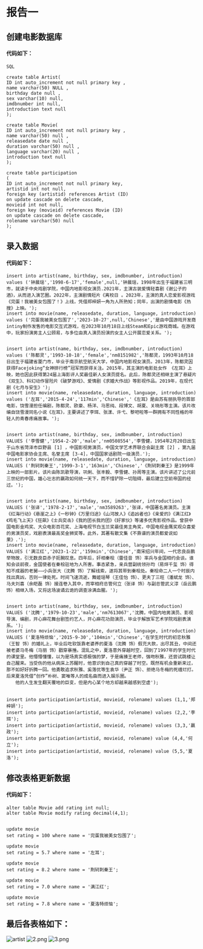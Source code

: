 # 报告一

## 创建电影数据库
#### 代码如下：
```SQL```
```
create table Artist(
ID int auto_increment not null primary key ,
name varchar(50) NULL ,
birthday date null ,
sex varchar(10) null,
imdbnumber int null,
introduction text null
);

create table Movie(
ID int auto_increment not null primary key ,
name varchar(50) null ,
releasedate date null ,
duration varchar(50) null ,
language varchar(20) null ,
introduction text null
);

create table participation
(
ID int auto_increment not null primary key,
artistid int not null,
foreign key (artistid) references Artist (ID)
on update cascade on delete cascade,
movieid int not null,
foreign key (movieid) references Movie (ID)
on update cascade on delete cascade,
rolename varchar(50) null
);
```

## 录入数据
#### 代码如下：

```
insert into artist(name, birthday, sex, imdbnumber, introduction) values ('钟晨瑶','1998-6-17','female',null,'钟晨瑶，1998年出生于福建省三明市，就读于中央戏剧学院，中国内地影视女演员.2021年，主演古装爱情轻喜剧《谢公子的酒》，从而进入演艺圈。2022年，主演剧情短片《离校日 。2023年，主演的真人恋爱影视游戏《完蛋！我被美女包围了！》上线，凭借郑梓妍一角为人所熟知；同年，出演的剧情电影《热搜》上映。');
insert into movie(name, releasedate, duration, language, introduction) values ('完蛋我被美女包围了','2023-10-27',null,'Chinese','是由中国游戏开发商intiny制作发售的电影交互式游戏，在2023年10月18日上线Steam和Epic游戏商城。在游戏中，玩家扮演男主人公顾易，与多位由真人演员扮演的女主人公开展恋爱关系。');


insert into artist(name, birthday, sex, imdbnumber, introduction) values ('陈都灵','1993-10-18','female','nm8151982','陈都灵，1993年10月18日出生于福建省厦门市，毕业于南京航空航天大学，中国内地影视女演员。2013年，陈都灵因获得Facejoking“女神排行榜”冠军而获得关注。2015年，其主演的电影处女作 《左耳》上映，她也因此获得第24届上海影评人奖最佳新人女演员提名。此后，陈都灵还相继主演了悬疑片《双生》、科幻动作冒险片《破梦游戏》、爱情剧《求婚大作战》等影视作品。2019年，在现代剧《七月与安生》');
insert into movie(name, releasedate, duration, language, introduction)  values ('左耳','2015-4-24','117min','Chinese','《左耳》是由苏有朋执导的首部电影，饶雪漫担任编剧，陈都灵、欧豪、杨洋、马思纯、段博文、胡夏、关晓彤等主演。该片改编自饶雪漫同名小说《左耳》，主要讲述了李珥、张漾、许弋、黎吧啦等一群拥有不同性格的年轻人的青春疼痛故事。');


insert into artist(name, birthday, sex, imdbnumber, introduction) VALUES ('李雪健','1954-2-20','male','nm0508554','李雪健，1954年2月20日出生于山东省菏泽市巨野县 [1] ，中国影视男演员，中国文学艺术界联合会副主席 [2] ，第九届中国电影家协会主席、名誉主席 [3-4]，中国国家话剧院一级演员.');
insert into movie(name, releasedate, duration, language, introduction) VALUES ('荆轲刺秦王','1999-3-1','163min','Chinese','《荆轲刺秦王》是1999年上映的一部影片。该片由陈凯歌导演，巩俐、张丰毅、李雪健、孙周等主演。该片讲述了公元前三世纪的中国，雄心壮志的嬴政如何统一天下，而不惜铲除一切阻碍，最后建立空前帝国的经过。');


insert into artist(name, birthday, sex, imdbnumber, introduction) VALUES ('张译','1978-2-17','male','nm3589263','张译，中国著名男演员。主演《红海行动》《悬崖之上》《一秒钟》《万里归途》《山河故人》《追凶者也》《亲爱的》《满江红》《鸡毛飞上天》《狂飙》《士兵突击》《我的团长我的团》《好家伙》等诸多优秀影视作品。曾获中国电影金鸡奖、大众电影百花奖、上海电视节白玉兰奖最佳男主角奖，中国电视金鹰奖观众喜爱的男演员奖，戏剧表演最高奖金狮奖等。此外，其著有散文集《不靠谱的演员都爱说如果》.');
insert into movie(name, releasedate, duration, language, introduction) VALUES ('满江红','2023-1-22','159min','Chinese','南宋绍兴年间，一代忠良岳鹏举物故，引无数良臣赤子扼腕叹息。四年后，奸相秦桧（雷佳音 饰）率兵与金国相约会谈。谁知会谈前夜，金国使者在秦桧驻地为人所害。事态紧急，亲兵营副统领孙均（易烊千玺 饰）得知不成器的老舅——小兵张大（沈腾 饰）了解线索，遂将其带到秦桧处。秦桧命二人一个时辰内找出真凶，否则一律处死。时间飞速流逝，舞姬瑶琴（王佳怡 饰）、更夫丁三旺（潘斌龙 饰）、马夫刘喜（余皑磊 饰）接连卷入其中，而宰相府总管何立（张译 饰）与副总管武义淳（岳云鹏 饰）相继入场，又将这场波谲云诡的调查涂满血腥。');


insert into artist(name, birthday, sex, imdbnumber, introduction) VALUES ('沈腾','1979-10-23','male','nm7613067','沈腾，中国内地男演员、影视导演、编剧，开心麻花舞台剧签约艺人，开心麻花功勋演员，毕业于解放军艺术学院戏剧表演系。');
insert into movie(name, releasedate, duration, language, introduction) VALUES ('夏洛特烦恼','2015-9-30','104min','Chinese','在学生时代的初恋秋雅（王智 饰）的婚礼上，毕业后吃软饭靠老婆养的夏洛（沈腾 饰）假充大款，出尽其丑，中间还被老婆马冬梅（马丽 饰）戳穿暴捶。混乱之中，夏洛意外穿越时空，回到了1997年的学生时代的课堂里。他懵懵懂懂，以为是场真实感极强的梦，于是痛揍王老师，强吻秋雅，还尝试跳楼让自己醒来。当受伤的他从病床上苏醒时，他意识到自己真的穿越了时空。既然有机会重新来过，那不如好好折腾一回。他勇敢追求秋雅、奚落优等生袁华（尹正 饰）、拒绝马冬梅的死缠烂打。后来夏洛凭借“创作”朴树、窦唯等人的成名曲而进入娱乐圈。
　　他的人生发生翻天覆地的巨变，但是内心某个地方却越来越感到空虚');


insert into participation(artistid, movieid, rolename) values (1,1,'郑梓妍');
insert into participation(artistid, movieid, rolename) values (2,2,'李珥');
insert into participation(artistid, movieid, rolename) values (3,3,'嬴政');
insert into participation(artistid, movieid, rolename) value (4,4,'何立');
insert into participation(artistid, movieid, rolename) value (5,5,'夏洛');

```

## 修改表格更新数据

#### 代码如下：
```
alter table Movie add rating int null;
alter table Movie modify rating decimal(4,1);


update movie
set rating = 100 where name = '完蛋我被美女包围了';

update movie
set rating = 5.7 where name = '左耳';

update movie
set rating = 8.2 where name = '荆轲刺秦王';

update movie
set rating = 7.0 where name = '满江红';

update movie
set rating = 7.8 where name = '夏洛特烦恼';
```

## 最后各表格如下：
![artist](1.png)
![2.png](2.png)
![3.png](3.png)
